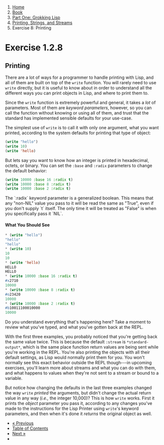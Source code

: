 <ol class="breadcrumb">
  <li><a href="/">Home</a></li>
  <li><a href="/book/">Book</a></li>
  <li><a href="/book/1-0-0-overview/">Part One: Grokking Lisp</a></li>
  <li><a href="/book/1-02-00-input-output/">Printing, Strings, and Streams</a></li>
  <li class="active">Exercise 8: Printing</li>
</ol>

# Exercise 1.2.8

## Printing

There are a lot of ways for a programmer to handle printing with Lisp, and all of them are built on top of the `write` function.  You will rarely need to use `write` directly, but it is useful to know about in order to understand all the different ways you can print objects in Lisp, and where to print them to.

Since the `write` function is extremely powerful and general, it takes a *lot* of parameters.  Most of them are *keyword parameters*, however, so you can call the function without knowing or using all of them, and trust that the standard has implemented sensible defaults for your use-case.

The simplest use of `write` is to call it with only one argument, what you want printed, according to the system defaults for printing that type of object:

```lisp
(write "hello")
(write 10)
(write 'hello)
```

But lets say you want to know how an integer is printed in hexadecimal, octets, or binary.  You can set the `:base` and `:radix` parameters to change the default behavior:

```lisp
(write 10000 :base 16 :radix t)
(write 10000 :base 8 :radix t)
(write 10000 :base 2 :radix t)
```

<div class="alert alert-info">
  The `:radix` keyword parameter is a generalized boolean.  This means that any "non-NIL" value you pass to it will be read the same as "True", even if you don't supply `t` itself.  The only time it will be treated as "False" is when you specifically pass it `NIL`.
</div>

#### What You Should See

```lisp
* (write "hello")
"hello"
"hello"
* (write 10)
10
10
* (write 'hello)
HELLO
HELLO
* (write 10000 :base 16 :radix t)
#x2710
10000
* (write 10000 :base 8 :radix t)
#o23420
10000
* (write 10000 :base 2 :radix t)
#b10011100010000
10000
```

Do you understand everything that's happening here?  Take a moment to review what you've typed, and what you've gotten back at the REPL.

With the first three examples, you probably noticed that you're getting back the same value twice.  This is because the default `:stream` is `*standard-output*`, which is the same place function return values are being sent while you're working in the REPL.  You're also printing the objects with all their default settings, as Lisp would normally print them for you.  You won't normally see this exact behavior outside the REPL though---in upcoming exercises, you'll learn more about streams and what you can do with them, and what happens to values when they're not sent to a stream or bound to a variable.

But notice how changing the defaults in the last three examples changed the way `write` *printed* the arguments, but didn't change the actual return value in any way (*i.e.,* the integer 10,000)?  This is how `write` works.  First it prints the *object* parameter you pass it, according to any changes you've made to the instructions for the Lisp Printer using `write`'s keyword parameters, and then when it's done it *returns* the original object as well.

<ul class="pager">
  <li class="previous"><a href="/book/1-02-07-strings-from-chars/">&laquo; Previous</a></li>
  <li><a href="/book/">Table of Contents</a></li>
  <li class="next"><a href="/book/1-02-09-more-printing/">Next &raquo;</a><li>
</ul>
